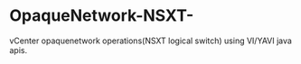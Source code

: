 # OpaqueNetwork-NSXT-
vCenter opaquenetwork operations(NSXT logical switch) using VI/YAVI java apis.
